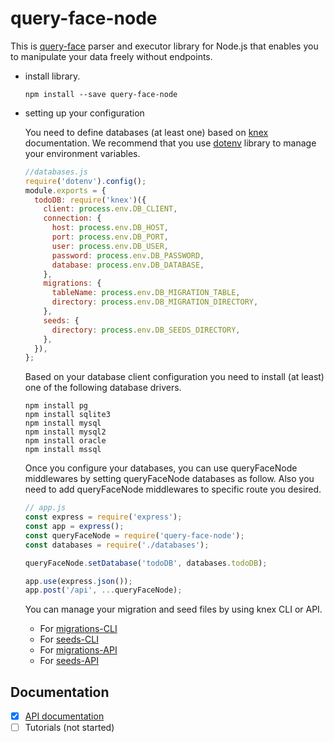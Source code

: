 # query-face-node

This is [query-face](https://github.com/enginustun/query-face) parser and executor library for Node.js that enables you to manipulate your data freely without endpoints.

- install library.

  ```
  npm install --save query-face-node
  ```

- setting up your configuration

  You need to define databases (at least one) based on [knex](https://knexjs.org) documentation. We recommend that you use [dotenv](https://github.com/motdotla/dotenv) library to manage your environment variables.

  ```javascript
  //databases.js
  require('dotenv').config();
  module.exports = {
    todoDB: require('knex')({
      client: process.env.DB_CLIENT,
      connection: {
        host: process.env.DB_HOST,
        port: process.env.DB_PORT,
        user: process.env.DB_USER,
        password: process.env.DB_PASSWORD,
        database: process.env.DB_DATABASE,
      },
      migrations: {
        tableName: process.env.DB_MIGRATION_TABLE,
        directory: process.env.DB_MIGRATION_DIRECTORY,
      },
      seeds: {
        directory: process.env.DB_SEEDS_DIRECTORY,
      },
    }),
  };
  ```

  Based on your database client configuration you need to install (at least) one of the following database drivers.

  ```
  npm install pg
  npm install sqlite3
  npm install mysql
  npm install mysql2
  npm install oracle
  npm install mssql
  ```

  Once you configure your databases, you can use queryFaceNode middlewares by setting queryFaceNode databases as follow. Also you need to add queryFaceNode middlewares to specific route you desired.

  ```javascript
  // app.js
  const express = require('express');
  const app = express();
  const queryFaceNode = require('query-face-node');
  const databases = require('./databases');

  queryFaceNode.setDatabase('todoDB', databases.todoDB);

  app.use(express.json());
  app.post('/api', ...queryFaceNode);
  ```

  You can manage your migration and seed files by using knex CLI or API.

  - For [migrations-CLI](https://knexjs.org/#Migrations-CLI)
  - For [seeds-CLI](https://knexjs.org/#Seeds-CLI)
  - For [migrations-API](https://knexjs.org/#Migrations-API)
  - For [seeds-API](https://knexjs.org/#Seeds-API)

## Documentation

  - [x] [API documentation](https://enginustun.github.io/query-face-node/)
  - [ ] Tutorials (not started)
